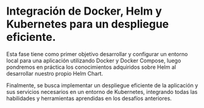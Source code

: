 # Integración de Docker, Helm y Kubernetes para un despliegue eficiente.

Esta fase tiene como primer objetivo desarrollar y configurar un entorno local para una aplicación utilizando Docker y Docker Compose, luego pondremos en práctica los conocimientos adquiridos sobre Helm al desarrollar nuestro propio Helm Chart.

Finalmente, se busca implementar un despliegue eficiente de la aplicación y sus servicios necesarios en un entorno de Kubernetes, integrando todas las habilidades y herramientas aprendidas en los desafíos anteriores.
